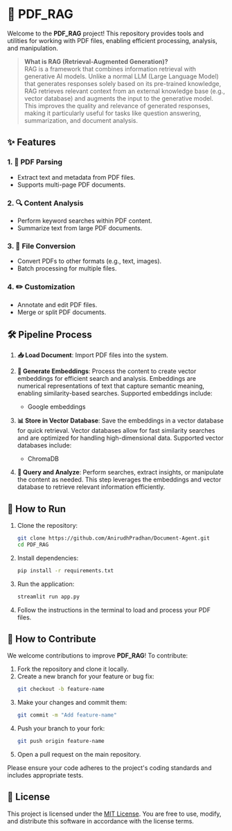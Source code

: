 # 📄 PDF_RAG

Welcome to the **PDF_RAG** project! This repository provides tools and utilities for working with PDF files, enabling efficient processing, analysis, and manipulation.

> **What is RAG (Retrieval-Augmented Generation)?**  
> RAG is a framework that combines information retrieval with generative AI models. Unlike a normal LLM (Large Language Model) that generates responses solely based on its pre-trained knowledge, RAG retrieves relevant context from an external knowledge base (e.g., vector database) and augments the input to the generative model. This improves the quality and relevance of generated responses, making it particularly useful for tasks like question answering, summarization, and document analysis.

## ✨ Features

### 1. 📜 PDF Parsing
- Extract text and metadata from PDF files.
- Supports multi-page PDF documents.

### 2. 🔍 Content Analysis
- Perform keyword searches within PDF content.
- Summarize text from large PDF documents.

### 3. 🔄 File Conversion
- Convert PDFs to other formats (e.g., text, images).
- Batch processing for multiple files.

### 4. ✏️ Customization
- Annotate and edit PDF files.
- Merge or split PDF documents.

## 🛠️ Pipeline Process

1. **📥 Load Document**: Import PDF files into the system.
2. **🧠 Generate Embeddings**: Process the content to create vector embeddings for efficient search and analysis. Embeddings are numerical representations of text that capture semantic meaning, enabling similarity-based searches. Supported embeddings include:
    - Google embeddings

3. **📊 Store in Vector Database**: Save the embeddings in a vector database for quick retrieval. Vector databases allow for fast similarity searches and are optimized for handling high-dimensional data. Supported vector databases include:
    - ChromaDB

4. **🔎 Query and Analyze**: Perform searches, extract insights, or manipulate the content as needed. This step leverages the embeddings and vector database to retrieve relevant information efficiently.


## 🚀 How to Run

1. Clone the repository:
   ```bash
   git clone https://github.com/AnirudhPradhan/Document-Agent.git
   cd PDF_RAG
   ```

2. Install dependencies:
   ```bash
   pip install -r requirements.txt
   ```

3. Run the application:
   ```bash
   streamlit run app.py
   ```

4. Follow the instructions in the terminal to load and process your PDF files.

## 🤝 How to Contribute

We welcome contributions to improve **PDF_RAG**! To contribute:

1. Fork the repository and clone it locally.
2. Create a new branch for your feature or bug fix:
   ```bash
   git checkout -b feature-name
   ```
3. Make your changes and commit them:
   ```bash
   git commit -m "Add feature-name"
   ```
4. Push your branch to your fork:
   ```bash
   git push origin feature-name
   ```
5. Open a pull request on the main repository.

Please ensure your code adheres to the project's coding standards and includes appropriate tests.

## 📜 License

This project is licensed under the [MIT License](LICENSE). You are free to use, modify, and distribute this software in accordance with the license terms.
